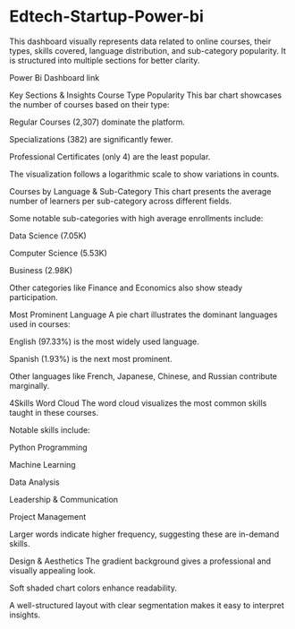 # Edtech-Startup-Power-bi
This dashboard visually represents data related to online courses, their types, skills covered, language distribution, and sub-category popularity. It is structured into multiple sections for better clarity.

Power Bi Dashboard link 

Key Sections & Insights
Course Type Popularity
This bar chart showcases the number of courses based on their type:

Regular Courses (2,307) dominate the platform.

Specializations (382) are significantly fewer.

Professional Certificates (only 4) are the least popular.

The visualization follows a logarithmic scale to show variations in counts.

Courses by Language & Sub-Category
This chart presents the average number of learners per sub-category across different fields.

Some notable sub-categories with high average enrollments include:

Data Science (7.05K)

Computer Science (5.53K)

Business (2.98K)

Other categories like Finance and Economics also show steady participation.

Most Prominent Language
A pie chart illustrates the dominant languages used in courses:

English (97.33%) is the most widely used language.

Spanish (1.93%) is the next most prominent.

Other languages like French, Japanese, Chinese, and Russian contribute marginally.

4️Skills Word Cloud
The word cloud visualizes the most common skills taught in these courses.

Notable skills include:

Python Programming

Machine Learning

Data Analysis

Leadership & Communication

Project Management

Larger words indicate higher frequency, suggesting these are in-demand skills.

Design & Aesthetics
The gradient background gives a professional and visually appealing look.

Soft shaded chart colors enhance readability.

A well-structured layout with clear segmentation makes it easy to interpret insights.
